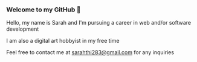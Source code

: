 ### Welcome to my GitHub 👋

Hello, my name is Sarah and I'm pursuing a career in web and/or software development

I am also a digital art hobbyist in my free time

Feel free to contact me at sarahthi283@gmail.com for any inquiries
